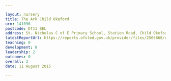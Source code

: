 ```yaml
---

layout: nursery
title: The Ark Child Okeford
urn: 141096
postcode: DT11 8EL
address: St. Nicholas C of E Primary School, Station Road, Child Okeford, BLANDFORD FORUM, Dorset, DT11 8EL
latestReportUrl: https://reports.ofsted.gov.uk/provider/files/2505868/urn/141096.pdf
teaching: 0
development: 0
leadership: 2
outcomes: 0
overall: 2
date: 11 August 2015

---
```

